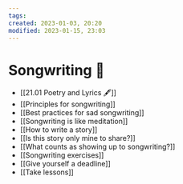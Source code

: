 ```yaml
---
tags: 
created: 2023-01-03, 20:20
modified: 2023-01-15, 23:03
---
```


# Songwriting 🎼
- [[21.01 Poetry and Lyrics 🖋]]
- [[Principles for songwriting]]
- [[Best practices for sad songwriting]]
- [[Songwriting is like meditation]]
- [[How to write a story]]
- [[Is this story only mine to share?]]
- [[What counts as showing up to songwriting?]]
- [[Songwriting exercises]]
- [[Give yourself a deadline]]
- [[Take lessons]]